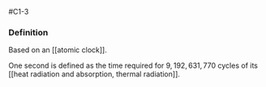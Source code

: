 #C1-3 

### Definition
Based on an [[atomic clock]]. 

One second is defined as the time required for $9,192,631,770$ cycles of its [[heat radiation and absorption, thermal radiation]].

